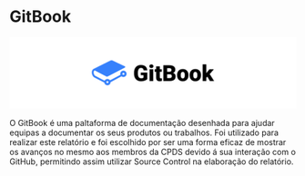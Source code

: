 
# GitBook

![GitBook logo](.gitbook/assets/gitbook.png)

O GitBook é uma paltaforma de documentação desenhada para ajudar equipas a documentar os seus produtos ou trabalhos. Foi utilizado para realizar este relatório e foi escolhido por ser uma forma eficaz de mostrar os avanços no mesmo aos membros da CPDS devido á sua interação com o GitHub, permitindo assim utilizar Source Control na elaboração do relatório.
